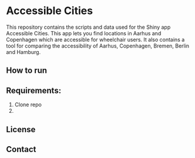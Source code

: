 # Accessible Cities
This repository contains the scripts and data used for the Shiny app Accessible Cities. 
This app lets you find locations in Aarhus and Copenhagen which are accessible for wheelchair users. It also contains a tool for comparing the accessibility of Aarhus, Copenhagen, Bremen, Berlin and Hamburg.


## How to run
Requirements:
  -
1. Clone repo
2.

## License
## Contact


